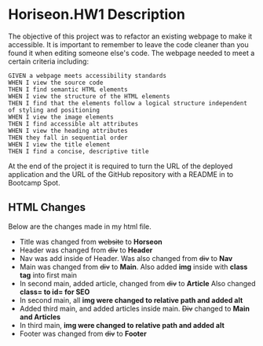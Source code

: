 # Horiseon.HW1 Description

The objective of this project was to refactor an existing webpage to make it accessible.  It is important to remember to leave the code cleaner than you found it when editing someone else's code. The webpage needed to meet a certain criteria including:

```
GIVEN a webpage meets accessibility standards
WHEN I view the source code
THEN I find semantic HTML elements
WHEN I view the structure of the HTML elements
THEN I find that the elements follow a logical structure independent of styling and positioning
WHEN I view the image elements
THEN I find accessible alt attributes
WHEN I view the heading attributes
THEN they fall in sequential order
WHEN I view the title element
THEN I find a concise, descriptive title
```
At the end of the project it is required to turn the URL of the deployed application and the URL of the GitHub repository with a README in to Bootcamp Spot.

## HTML Changes

Below are the changes made in my html file.

* Title was changed from ~~website~~ to **Horseon**
* Header was changed from ~~div~~ to **Header**
* Nav was add inside of Header. Was also changed from ~~div~~ to **Nav**
* Main was changed from ~~div~~ to **Main**. Also added **img** inside with **class tag** into first main
* In second main, added article, changed from ~~div~~ to **Article**
Also changed **class= to id= for SEO**
* In second main, all **img were changed to relative path and added alt**
* Added third main, and added articles inside main. ~~Div~~ changed to **Main and Articles**
* In third main, **img were changed to relative path and added alt**
* Footer was changed from ~~div~~ to **Footer**


